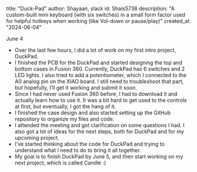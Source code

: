 title: "Duck-Pad"
author: Shayaan, slack id: Shais5738
description: "A custom-built mini keyboard (with six switches) in a small form factor used for helpful hotkeys when working (like Vol-down or pause/play)"
created_at: "2024-06-04"

June 4
- Over the last few hours, I did a lot of work on my first intro project, DuckPad.
- I finished the PCB for the DuckPad and started designing the top and bottom cases in Fusion 360. Currently, DuckPad has 6 switches and 2 LED lights. I also tried to add a potentiometer, which I connected to the A0 analog pin on the XIAO board. I still need to troubleshoot that part, but hopefully, I’ll get it working and submit it soon.
- Since I had never used Fusion 360 before, I had to download it and actually learn how to use it. It was a bit hard to get used to the controls at first, but eventually, I got the hang of it.
- I finished the case design and also started setting up the GitHub repository to organize my files and code.
- I attended the meeting and got clarification on some questions I had. I also got a lot of ideas for the next steps, both for DuckPad and for my upcoming project.
- I’ve started thinking about the code for DuckPad and trying to understand what I need to do to bring it all together.
- My goal is to finish DuckPad by June 5, and then start working on my next project, which is called Candle :)

